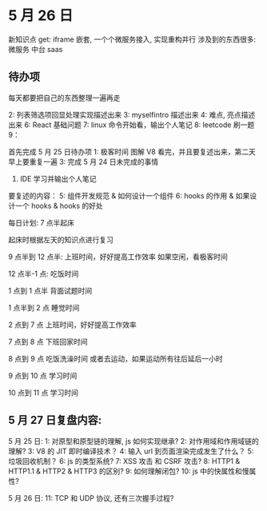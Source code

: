 # 5 月 26 日

新知识点 get: iframe 嵌套, 一个个微服务接入, 实现重构并行
涉及到的东西很多:
微服务
中台 saas

## 待办项

每天都要把自己的东西整理一遍再走

2: 列表筛选项回显处理实现描述出来
3: myselfintro 描述出来
4: 难点, 亮点描述出来
6: React 基础问题
7: linux 命令开始看，输出个人笔记
8: leetcode 刷一题
9：

首先完成 5 月 25 日待办项
1: 极客时间 图解 V8 看完，并且要复述出来，第二天早上要重复一遍
3: 完成 5 月 24 日未完成的事情

1. IDE 学习并输出个人笔记

要复述的内容：
5: 组件开发规范 & 如何设计一个组件
6: hooks 的作用 & 如果设计一个 hooks & hooks 的好处

每日计划:
7 点半起床

起床时根据左天的知识点进行复习

9 点半到 12 点半: 上班时间，好好提高工作效率
如果空闲，看极客时间

12 点半-1 点: 吃饭时间

1 点到 1 点半 背面试题时间

1 点半到 2 点 睡觉时间

2 点到 7 点 上班时间，好好提高工作效率

7 点到 8 点 下班回家时间

8 点到 9 点 吃饭洗澡时间 或者去运动，如果运动所有往后延后一小时

9 点到 10 点 学习时间

10 点到 11 点 学习时间

## 5 月 27 日复盘内容:

5 月 25 日:
1: 对原型和原型链的理解, js 如何实现继承?
2: 对作用域和作用域链的理解?
3: V8 的 JIT 即时编译技术？
4: 输入 url 到页面渲染完成发生了什么？
5: 垃圾回收机制？
6: js 的类型系统?
7: XSS 攻击 和 CSRF 攻击?
8: HTTP1 & HTTP1.1 & HTTP2 & HTTP3 的区别?
9: 如何理解闭包?
10: js 中的快属性和慢属性?

5 月 26 日:
11: TCP 和 UDP 协议, 还有三次握手过程?
